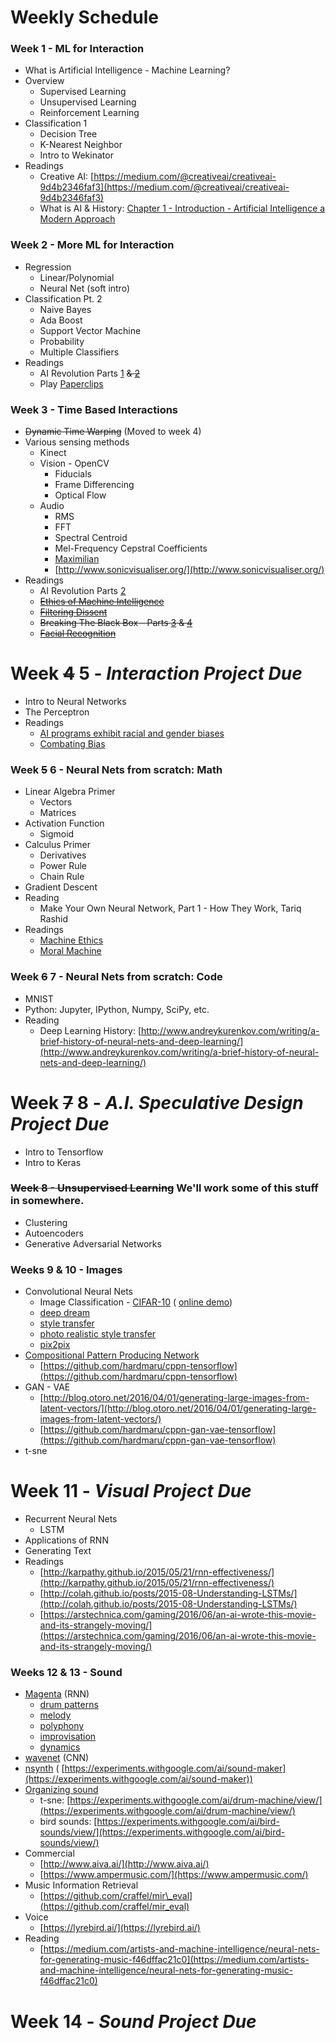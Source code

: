 # Weekly Schedule

### Week 1 - ML for Interaction

- What is Artificial Intelligence - Machine Learning?
- Overview
  - Supervised Learning
  - Unsupervised Learning
  - Reinforcement Learning
- Classification 1
  - Decision Tree
  - K-Nearest Neighbor
  - Intro to Wekinator
- Readings
  - Creative AI:  [https://medium.com/@creativeai/creativeai-9d4b2346faf3](https://medium.com/@creativeai/creativeai-9d4b2346faf3)
  - What is AI &amp; History: [Chapter 1 - Introduction - Artificial Intelligence a Modern Approach](http://web.cecs.pdx.edu/~mperkows/CLASS_479/2017_ZZ_00/02__GOOD_Russel=Norvig=Artificial%20Intelligence%20A%20Modern%20Approach%20(3rd%20Edition).pdf)

### Week 2 - More ML for Interaction

- Regression
  - Linear/Polynomial
  - Neural Net (soft intro)
- Classification Pt. 2
  - Naive Bayes
  - Ada Boost
  - Support Vector Machine
  - Probability
  - Multiple Classifiers
- Readings
  - AI Revolution Parts [1](https://waitbutwhy.com/2015/01/artificial-intelligence-revolution-1.html) ~~&amp; [2](https://waitbutwhy.com/2015/01/artificial-intelligence-revolution-2.html)~~
  - Play [Paperclips](http://www.decisionproblem.com/paperclips/)

### Week 3 - Time Based Interactions

- ~~Dynamic Time Warping~~ (Moved to week 4)
- Various sensing methods
  - Kinect
  - Vision - OpenCV
    - Fiducials
    - Frame Differencing
    - Optical Flow
  - Audio
    - RMS
    - FFT
    - Spectral Centroid
    - Mel-Frequency Cepstral Coefficients
    - [Maximilian](http://maximilian.strangeloop.co.uk/)
    - [http://www.sonicvisualiser.org/](http://www.sonicvisualiser.org/)
- Readings
  - AI Revolution Parts [2](https://waitbutwhy.com/2015/01/artificial-intelligence-revolution-2.html)
  - ~~[Ethics of Machine Intelligence](http://us8.campaign-archive1.com/?u=bdb368b9a389b010c19dbcd54&amp;id=f2e0882b79)~~
  - ~~[Filtering Dissent](https://newleftreview.org/II/99/rodrigo-ochigame-james-holston-filtering-dissent)~~
  - ~~Breaking The Black Box - Parts [3](https://www.propublica.org/article/breaking-the-black-box-when-machines-learn-by-experimenting-on-us) &amp; [4](https://www.propublica.org/article/breaking-the-black-box-how-machines-learn-to-be-racist?word=Trump)~~
  - ~~[Facial Recognition](https://www.eff.org/deeplinks/2016/10/memo-doj-facial-recognitions-threat-privacy-worse-anyone-thought)~~

# Week ~~4~~ 5 - _Interaction Project Due_

- Intro to Neural Networks
- The Perceptron
- Readings
  * [AI programs exhibit racial and gender biases](https://www.theguardian.com/technology/2017/apr/13/ai-programs-exhibit-racist-and-sexist-biases-research-reveals)
  * [Combating Bias](https://www.bloomberg.com/news/articles/2017-12-04/researchers-combat-gender-and-racial-bias-in-artificial-intelligence)

### Week ~~5~~ 6 - Neural Nets from scratch: Math

- Linear Algebra Primer
  - Vectors
  - Matrices
- Activation Function
  - Sigmoid
- Calculus Primer
  - Derivatives
  - Power Rule
  - Chain Rule
- Gradient Descent
- Reading
  - Make Your Own Neural Network, Part 1 - How They Work, Tariq Rashid
- Readings
  - [Machine Ethics](http://www.nature.com/news/machine-ethics-the-robot-s-dilemma-1.17881)
  - [Moral Machine](http://moralmachine.mit.edu/)

### Week ~~6~~ 7  - Neural Nets from scratch: Code

- MNIST
- Python: Jupyter, IPython, Numpy, SciPy, etc.
- Reading
  - Deep Learning History:  [http://www.andreykurenkov.com/writing/a-brief-history-of-neural-nets-and-deep-learning/](http://www.andreykurenkov.com/writing/a-brief-history-of-neural-nets-and-deep-learning/)

# Week ~~7~~ 8 - _A.I. Speculative Design Project Due_

- Intro to Tensorflow
- Intro to Keras

### ~~Week 8 - Unsupervised Learning~~ We'll work some of this stuff in somewhere.

- Clustering
- Autoencoders
- Generative Adversarial Networks

### Weeks 9 &amp; 10 - Images

- Convolutional Neural Nets
  - Image Classification - [CIFAR-10](https://github.com/fchollet/keras/blob/master/examples/cifar10_cnn.py) ( [online demo](http://ml4a.github.io/demos/confusion_cifar/))
  - [deep dream](https://github.com/tensorflow/tensorflow/tree/master/tensorflow/examples/tutorials/deepdream)
  - [style transfer](https://github.com/cysmith/neural-style-tf)
  - [photo realistic style transfer](https://github.com/LouieYang/deep-photo-styletransfer-tf)
  - [pix2pix](https://github.com/memo/pix2pix-tensorflow)
- [Compositional Pattern Producing Network](http://blog.otoro.net/2016/03/25/generating-abstract-patterns-with-tensorflow/)
  - [https://github.com/hardmaru/cppn-tensorflow](https://github.com/hardmaru/cppn-tensorflow)
- GAN - VAE
  - [http://blog.otoro.net/2016/04/01/generating-large-images-from-latent-vectors/](http://blog.otoro.net/2016/04/01/generating-large-images-from-latent-vectors/)
  - [https://github.com/hardmaru/cppn-gan-vae-tensorflow](https://github.com/hardmaru/cppn-gan-vae-tensorflow)
- t-sne

# Week 11 - _Visual Project Due_

- Recurrent Neural Nets
  - LSTM
- Applications of RNN
- Generating Text
- Readings
  - [http://karpathy.github.io/2015/05/21/rnn-effectiveness/](http://karpathy.github.io/2015/05/21/rnn-effectiveness/)
  - [http://colah.github.io/posts/2015-08-Understanding-LSTMs/](http://colah.github.io/posts/2015-08-Understanding-LSTMs/)
  - [https://arstechnica.com/gaming/2016/06/an-ai-wrote-this-movie-and-its-strangely-moving/](https://arstechnica.com/gaming/2016/06/an-ai-wrote-this-movie-and-its-strangely-moving/)

### Weeks 12 &amp; 13 - Sound

- [Magenta](https://magenta.tensorflow.org/) (RNN)
  - [drum patterns](https://github.com/tensorflow/magenta/tree/master/magenta/models/drums_rnn)
  - [melody](https://github.com/tensorflow/magenta/tree/master/magenta/models/melody_rnn)
  - [polyphony](https://github.com/tensorflow/magenta/tree/master/magenta/models/polyphony_rnn)
  - [improvisation](https://github.com/tensorflow/magenta/tree/master/magenta/models/improv_rnn)
  - [dynamics](https://github.com/tensorflow/magenta/tree/master/magenta/models/performance_rnn)
- [wavenet](https://github.com/ibab/tensorflow-wavenet) (CNN)
- [nsynth](https://github.com/tensorflow/magenta/tree/master/magenta/models/nsynth) ( [https://experiments.withgoogle.com/ai/sound-maker](https://experiments.withgoogle.com/ai/sound-maker))
- [Organizing sound](https://github.com/kylemcdonald/AudioNotebooks)
  - t-sne:  [https://experiments.withgoogle.com/ai/drum-machine/view/](https://experiments.withgoogle.com/ai/drum-machine/view/)
  - bird sounds:  [https://experiments.withgoogle.com/ai/bird-sounds/view/](https://experiments.withgoogle.com/ai/bird-sounds/view/)
- Commercial
  - [http://www.aiva.ai/](http://www.aiva.ai/)
  - [https://www.ampermusic.com/](https://www.ampermusic.com/)
- Music Information Retrieval
  - [https://github.com/craffel/mir\_eval](https://github.com/craffel/mir_eval)
- Voice
  - [https://lyrebird.ai/](https://lyrebird.ai/)
- Reading
  - [https://medium.com/artists-and-machine-intelligence/neural-nets-for-generating-music-f46dffac21c0](https://medium.com/artists-and-machine-intelligence/neural-nets-for-generating-music-f46dffac21c0)

# Week 14 - _Sound Project Due_
